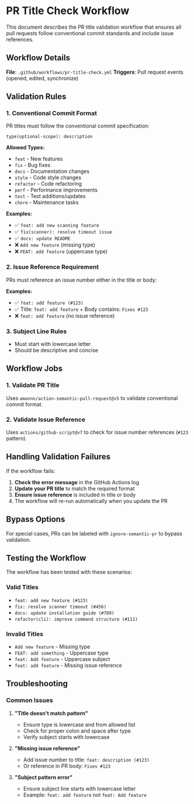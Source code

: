 # PR Title Check Workflow

This document describes the PR title validation workflow that ensures all pull requests follow conventional commit standards and include issue references.

## Workflow Details

**File**: `.github/workflows/pr-title-check.yml`
**Triggers**: Pull request events (opened, edited, synchronize)

## Validation Rules

### 1. Conventional Commit Format
PR titles must follow the conventional commit specification:

```
type(optional-scope): description
```

**Allowed Types:**
- `feat` - New features
- `fix` - Bug fixes
- `docs` - Documentation changes
- `style` - Code style changes
- `refactor` - Code refactoring
- `perf` - Performance improvements
- `test` - Test additions/updates
- `chore` - Maintenance tasks

**Examples:**
- ✅ `feat: add new scanning feature`
- ✅ `fix(scanner): resolve timeout issue`
- ✅ `docs: update README`
- ❌ `Add new feature` (missing type)
- ❌ `FEAT: add feature` (uppercase type)

### 2. Issue Reference Requirement
PRs must reference an issue number either in the title or body:

**Examples:**
- ✅ `feat: add feature (#123)`
- ✅ Title: `feat: add feature` + Body contains: `Fixes #123`
- ❌ `feat: add feature` (no issue reference)

### 3. Subject Line Rules
- Must start with lowercase letter
- Should be descriptive and concise

## Workflow Jobs

### 1. Validate PR Title
Uses `amannn/action-semantic-pull-request@v5` to validate conventional commit format.

### 2. Validate Issue Reference
Uses `actions/github-script@v7` to check for issue number references (`#123` pattern).

## Handling Validation Failures

If the workflow fails:

1. **Check the error message** in the GitHub Actions log
2. **Update your PR title** to match the required format
3. **Ensure issue reference** is included in title or body
4. The workflow will re-run automatically when you update the PR

## Bypass Options

For special cases, PRs can be labeled with `ignore-semantic-pr` to bypass validation.

## Testing the Workflow

The workflow has been tested with these scenarios:

### Valid Titles
- `feat: add new feature (#123)`
- `fix: resolve scanner timeout (#456)`
- `docs: update installation guide (#789)`
- `refactor(cli): improve command structure (#111)`

### Invalid Titles
- `Add new feature` - Missing type
- `FEAT: add something` - Uppercase type
- `feat: Add feature` - Uppercase subject
- `feat: add feature` - Missing issue reference

## Troubleshooting

### Common Issues

1. **"Title doesn't match pattern"**
   - Ensure type is lowercase and from allowed list
   - Check for proper colon and space after type
   - Verify subject starts with lowercase

2. **"Missing issue reference"**
   - Add issue number to title: `feat: description (#123)`
   - Or reference in PR body: `Fixes #123`

3. **"Subject pattern error"**
   - Ensure subject line starts with lowercase letter
   - Example: `feat: add feature` not `feat: Add feature`